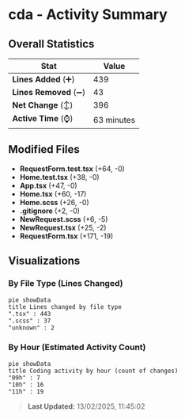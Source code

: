 # cda - Activity Summary 

## Overall Statistics

| Stat                   | Value                                                             |
| ---------------------- | ----------------------------------------------------------------- |
| **Lines Added** (➕)   | 439                                          |
| **Lines Removed** (➖) | 43                                        |
| **Net Change** (↕)    | 396                |
| **Active Time** (⌚)   | 63 minutes |


## Modified Files
- **RequestForm.test.tsx** (+64, -0)
- **Home.test.tsx** (+38, -0)
- **App.tsx** (+47, -0)
- **Home.tsx** (+60, -17)
- **Home.scss** (+26, -0)
- **.gitignore** (+2, -0)
- **NewRequest.scss** (+6, -5)
- **NewRequest.tsx** (+25, -2)
- **RequestForm.tsx** (+171, -19)

## Visualizations

### By File Type (Lines Changed)

```mermaid
pie showData
title Lines changed by file type
".tsx" : 443
".scss" : 37
"unknown" : 2
```

### By Hour (Estimated Activity Count)

```mermaid
pie showData
title Coding activity by hour (count of changes)
"09h" : 7
"10h" : 16
"11h" : 19
```


> **Last Updated:** 13/02/2025, 11:45:02